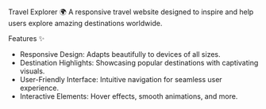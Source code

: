 Travel Explorer 🌍
A responsive travel website designed to inspire and help users explore amazing destinations worldwide.

Features ✨
- Responsive Design: Adapts beautifully to devices of all sizes.
- Destination Highlights: Showcasing popular destinations with captivating visuals.
- User-Friendly Interface: Intuitive navigation for seamless user experience.
- Interactive Elements: Hover effects, smooth animations, and more. 
